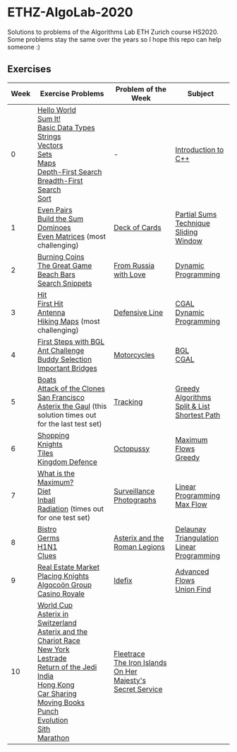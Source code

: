 # ETHZ-AlgoLab-2020
Solutions to problems of the Algorithms Lab ETH Zurich course HS2020.
Some problems stay the same over the years so I hope this repo can help someone :)

## Exercises

|Week|Exercise Problems|Problem of the Week|Subject|
|----|-----------------|-------------------|-------|
|0|[Hello World](0.%20C++%20Intro/1.%20Hello%20World.cpp)<br/>[Sum It!](0.%20C++%20Intro/2.%20Sum%20It!.cpp)<br/>[Basic Data Types](0.%20C++%20Intro/3.%20Basic%20Data%20Types.cpp)<br/>[Strings](0.%20C++%20Intro/4.%20Strings.cpp)<br/>[Vectors](0.%20C++%20Intro/5.%20Vectors.cpp)<br/>[Sets](0.%20C++%20Intro/6.%20Sets.cpp)<br/>[Maps](0.%20C++%20Intro/7.%20Maps.cpp)<br/>[Depth-First Search](0.%20C++%20Intro/8.%20Depth-First%20Search.cpp)<br/>[Breadth-First Search](0.%20C++%20Intro/9.%20Breadth-First%20Search.cpp)<br/>[Sort](0.%20C++%20Intro/10.%20Sort.cpp)<br/>|-|[Introduction to C++](0.%20C++%20Intro)|
|1|[Even Pairs](1.%20Partial%20Sums%20Technique/1.%20Even%20Pairs.cpp)<br/>[Build the Sum](1.%20Partial%20Sums%20Technique/2.%20Build%20the%20Sum.cpp)<br/>[Dominoes](1.%20Partial%20Sums%20Technique/3.%20Dominoes.cpp)<br/>[Even Matrices](1.%20Partial%20Sums%20Technique/4.%20Even%20Matrices.cpp) (most challenging)|[Deck of Cards](Weekly%20Problems/1.%20Deck%20of%20Cards.cpp)|[Partial Sums Technique](1.%20Partial%20Sums%20Technique)<br/>[Sliding Window](Weekly%20Problems/1.%20Deck%20of%20Cards.cpp)|
|2|[Burning Coins](2.%20Dynamic%20Programming/1.%20Burning%20Coins.cpp)<br/>[The Great Game](2.%20Dynamic%20Programming/2.%20The%20Great%20Game.cpp)<br/>[Beach Bars](2.%20Dynamic%20Programming/3.%20Beach%20Bars.cpp)<br/>[Search Snippets](2.%20Dynamic%20Programming/4.%20Search%20Snippets.cpp)|[From Russia with Love](Weekly%20Problems/2.%20From%20Russia%20with%20Love.cpp)|[Dynamic Programming](2.%20Dynamic%20Programming)|
|3|[Hit](3.%20CGAL%20Intro/1.%20Hit.cpp)<br/>[First Hit](3.%20CGAL%20Intro/2.%20First%20Hit.cpp)<br/>[Antenna](3.%20CGAL%20Intro/3.%20Antenna.cpp)<br/>[Hiking Maps](3.%20CGAL%20Intro/4.%20Hiking%20Maps.cpp) (most challenging)|[Defensive Line](Weekly%20Problems/3.%20Defensive%20Line.cpp)|[CGAL](3.%20CGAL%20Intro.cpp)<br/>[Dynamic Programming](Weekly%20Problems/3.%20Defensive%20Line.cpp)|
|4|[First Steps with BGL](4.%20BGL%20Intro/1.%20First%20Steps%20with%20BGL.cpp)<br/>[Ant Challenge](4.%20BGL%20Intro/2.%20Ant%20Challenge.cpp)<br/>[Buddy Selection](4.%20BGL%20Intro/3.%20Buddy%20Selection.cpp)<br/>[Important Bridges](4.%20BGL%20Intro/4.%20Important%20Bridges.cpp)|[Motorcycles](Weekly%20Problems/4.%20Motorcycles.cpp)|[BGL](4.%20BGL%20Intro)<br/>[CGAL](Weekly%20Problems/4.%20Motorcycles.cpp)|
|5|[Boats](5.%20Greedy/1.%20Boats.cpp)<br/>[Attack of the Clones](5.%20Greedy/2.%20Attack%20of%20the%20Clones.cpp)<br/>[San Francisco](5.%20Greedy/3.%20San%20Francisco.cpp)<br/>[Asterix the Gaul](5.%20Greedy/4.%20Asterix%20the%20Gaul.cpp) (this solution times out for the last test set)|[Tracking](Weekly%20Problems/5.%20Tracking.cpp)|[Greedy Algorithms](5.%20Greedy)<br/>[Split & List](5.%20Greedy/4.%20Asterix%20the%20Gaul.cpp)<br/>[Shortest Path](Weekly%20Problems/5.%20Tracking.cpp)|
|6|[Shopping](6.%20BGL%20Flows/1.%20Shopping.cpp)<br/>[Knights](6.%20BGL%20Flows/2.%20Knights.cpp)<br/>[Tiles](6.%20BGL%20Flows/3.%20Tiles.cpp)<br/>[Kingdom Defence](6.%20BGL%20Flows/4.%20Kingdom%20Defence.cpp)|[Octopussy](Weekly%20Problems/6.%20Octopussy.cpp)|[Maximum Flows](6.%20BGL%20Flows)<br/>[Greedy](Weekly%20Problems/6.%20Octopussy.cpp)|
|7|[What is the Maximum?](7.%20CGAL%20Linear%20Programming/1.%20What%20is%20the%20Maximum%3F.cpp)<br/>[Diet](7.%20CGAL%20Linear%20Programming/2.%20Diet.cpp)<br/>[Inball](7.%20CGAL%20Linear%20Programming/3.%20Inball.cpp)<br/>[Radiation](7.%20CGAL%20Linear%20Programming/4.%20Radiation.cpp) (times out for one test set)|[Surveillance Photographs](Weekly%20Problems/7.%20Surveillance%20Photographs.cpp)|[Linear Programming](7.%20CGAL%20Linear%20Programming)<br/>[Max Flow](Weekly%20Problems/7.%20Surveillance%20Photographs.cpp)|
|8|[Bistro](8.%20CGAL%20Proximity%20Structures/1.%20Bistro.cpp)<br/>[Germs](8.%20CGAL%20Proximity%20Structures/2.%20Germs.cpp)<br/>[H1N1](8.%20CGAL%20Proximity%20Structures/3.%20H1N1.cpp)<br/>[Clues](8.%20CGAL%20Proximity%20Structures/4.%20Clues.cpp)|[Asterix and the Roman Legions](Weekly%20Problems/8.%20Asterix%20and%20the%20Roman%20Legions.cpp)|[Delaunay Triangulation](8.%20CGAL%20Proximity%20Structures)<br/>[Linear Programming](Weekly%20Problems/8.%20Asterix%20and%20the%20Roman%20Legions.cpp)|
|9|[Real Estate Market](9.%20BGL%20Advanced%20Flows/1.%20Real%20Estate%20Market.cpp)<br/>[Placing Knights](9.%20BGL%20Advanced%20Flows/2.%20Placing%20Knights.cpp)<br/>[Algocoön Group](9.%20BGL%20Advanced%20Flows/3.%20Algocoön%20Group.cpp)<br/>[Casino Royale](9.%20BGL%20Advanced%20Flows/4.%20Casino%20Royale.cpp)|[Idefix](Weekly%20Problems/9.%20Idefix.cpp)|[Advanced Flows](9.%20BGL%20Advanced%20Flows)<br/>[Union Find](Weekly%20Problems/9.%20Idefix.cpp)|
|10|[World Cup](10.%20Exam%20Preparation/World%20Cup.cpp)<br/>[Asterix in Switzerland](10.%20Exam%20Preparation/Asterix%20in%20Switzerland.cpp)<br/>[Asterix and the Chariot Race](10.%20Exam%20Preparation/Asterix%20and%20the%20Chariot%20Race.cpp)<br/>[New York](10.%20Exam%20Preparation/New%20York.cpp)<br/>[Lestrade](10.%20Exam%20Preparation/Lestrade.cpp)<br/>[Return of the Jedi](10.%20Exam%20Preparation/Return%20of%20the%20Jedi.cpp)<br/>[India](10.%20Exam%20Preparation/India.cpp)<br/>[Hong Kong](10.%20Exam%20Preparation/Hong%20Kong.cpp)<br/>[Car Sharing](10.%20Exam%20Preparation/Car%20Sharing.cpp)<br/>[Moving Books](10.%20Exam%20Preparation/Moving%20Books.cpp)<br/>[Punch](10.%20Exam%20Preparation/Punch.cpp)<br/>[Evolution](10.%20Exam%20Preparation/Evolution.cpp)<br/>[Sith](10.%20Exam%20Preparation/Sith.cpp)<br/>[Marathon](10.%20Exam%20Preparation/Marathon.cpp)|[Fleetrace](Weekly%20Problems/10.%20Fleetrace.cpp)<br/>[The Iron Islands](Weekly%20Problems/11.%20The%20Iron%20Islands.cpp)<br/>[On Her Majesty's Secret Service](Weekly%20Problems/13.%20On%20Her%20Majesty's%20Secret%20Service.cpp)||
